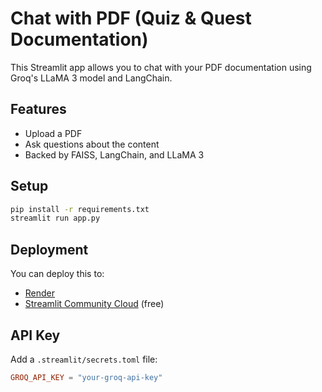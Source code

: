 # Chat with PDF (Quiz & Quest Documentation)

This Streamlit app allows you to chat with your PDF documentation using Groq's LLaMA 3 model and LangChain.

## Features

- Upload a PDF
- Ask questions about the content
- Backed by FAISS, LangChain, and LLaMA 3

## Setup

```bash
pip install -r requirements.txt
streamlit run app.py
```

## Deployment

You can deploy this to:
- [Render](https://render.com/)
- [Streamlit Community Cloud](https://streamlit.io/cloud) (free)

## API Key

Add a `.streamlit/secrets.toml` file:

```toml
GROQ_API_KEY = "your-groq-api-key"
```
